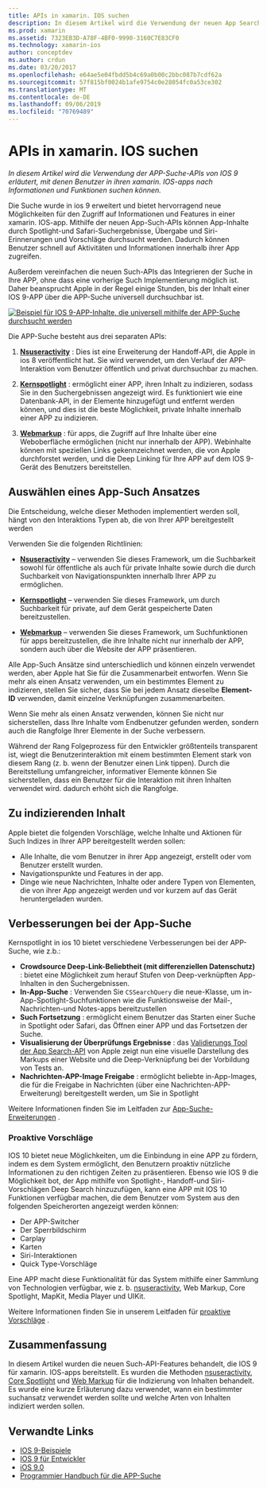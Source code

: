 ```yaml
---
title: APIs in xamarin. IOS suchen
description: In diesem Artikel wird die Verwendung der neuen App Search-APIs beschrieben, die von IOS 9 bereitgestellt werden, damit Benutzer in ihren xamarin. IOS-apps nach Informationen und Funktionen suchen können.
ms.prod: xamarin
ms.assetid: 7323EB3D-A78F-4BF0-9990-3160C7E83CF0
ms.technology: xamarin-ios
author: conceptdev
ms.author: crdun
ms.date: 03/20/2017
ms.openlocfilehash: e64ae5e04fbdd5b4c69a0b00c2bbc087b7cdf62a
ms.sourcegitcommit: 57f815bf0024b1afe9754c0e28054fc0a53ce302
ms.translationtype: MT
ms.contentlocale: de-DE
ms.lasthandoff: 09/06/2019
ms.locfileid: "70769489"
---
```

# <a name="search-apis-in-xamarinios"></a>APIs in xamarin. IOS suchen

_In diesem Artikel wird die Verwendung der APP-Suche-APIs von IOS 9 erläutert, mit denen Benutzer in ihren xamarin. IOS-apps nach Informationen und Funktionen suchen können._

Die Suche wurde in ios 9 erweitert und bietet hervorragend neue Möglichkeiten für den Zugriff auf Informationen und Features in einer xamarin. IOS-app. Mithilfe der neuen App-Such-APIs können App-Inhalte durch Spotlight-und Safari-Suchergebnisse, Übergabe und Siri-Erinnerungen und Vorschläge durchsucht werden. Dadurch können Benutzer schnell auf Aktivitäten und Informationen innerhalb ihrer App zugreifen.

Außerdem vereinfachen die neuen Such-APIs das Integrieren der Suche in Ihre APP, ohne dass eine vorherige Such Implementierung möglich ist. Daher beansprucht Apple in der Regel einige Stunden, bis der Inhalt einer IOS 9-APP über die APP-Suche universell durchsuchbar ist.

[![](images/intro01.png "Beispiel für IOS 9-APP-Inhalte, die universell mithilfe der APP-Suche durchsucht werden")](images/intro01.png#lightbox)

Die APP-Suche besteht aus drei separaten APIs:

1. [**Nsuseractivity**](nsuseractivity.md) : Dies ist eine Erweiterung der Handoff-API, die Apple in ios 8 veröffentlicht hat. Sie wird verwendet, um den Verlauf der APP-Interaktion vom Benutzer öffentlich und privat durchsuchbar zu machen.

2. [**Kernspotlight**](corespotlight.md) : ermöglicht einer APP, ihren Inhalt zu indizieren, sodass Sie in den Suchergebnissen angezeigt wird. Es funktioniert wie eine Datenbank-API, in der Elemente hinzugefügt und entfernt werden können, und dies ist die beste Möglichkeit, private Inhalte innerhalb einer APP zu indizieren.

3. [**Webmarkup**](web-markup.md) : für apps, die Zugriff auf Ihre Inhalte über eine Weboberfläche ermöglichen (nicht nur innerhalb der APP). Webinhalte können mit speziellen Links gekennzeichnet werden, die von Apple durchforstet werden, und die Deep Linking für Ihre APP auf dem IOS 9-Gerät des Benutzers bereitstellen.

## <a name="selecting-an-app-search-approach"></a>Auswählen eines App-Such Ansatzes

Die Entscheidung, welche dieser Methoden implementiert werden soll, hängt von den Interaktions Typen ab, die von Ihrer APP bereitgestellt werden

Verwenden Sie die folgenden Richtlinien:

- [**Nsuseractivity**](nsuseractivity.md) – verwenden Sie dieses Framework, um die Suchbarkeit sowohl für öffentliche als auch für private Inhalte sowie durch die durch Suchbarkeit von Navigationspunkten innerhalb Ihrer APP zu ermöglichen.

- [**Kernspotlight**](corespotlight.md) – verwenden Sie dieses Framework, um durch Suchbarkeit für private, auf dem Gerät gespeicherte Daten bereitzustellen.

- [**Webmarkup**](web-markup.md) – verwenden Sie dieses Framework, um Suchfunktionen für apps bereitzustellen, die ihre Inhalte nicht nur innerhalb der APP, sondern auch über die Website der APP präsentieren.

Alle App-Such Ansätze sind unterschiedlich und können einzeln verwendet werden, aber Apple hat Sie für die Zusammenarbeit entworfen. Wenn Sie mehr als einen Ansatz verwenden, um ein bestimmtes Element zu indizieren, stellen Sie sicher, dass Sie bei jedem Ansatz dieselbe **Element-ID** verwenden, damit einzelne Verknüpfungen zusammenarbeiten.

Wenn Sie mehr als einen Ansatz verwenden, können Sie nicht nur sicherstellen, dass Ihre Inhalte vom Endbenutzer gefunden werden, sondern auch die Rangfolge Ihrer Elemente in der Suche verbessern.

Während der Rang Folgeprozess für den Entwickler größtenteils transparent ist, wiegt die Benutzerinteraktion mit einem bestimmten Element stark von diesem Rang (z. b. wenn der Benutzer einen Link tippen).
Durch die Bereitstellung umfangreicher, informativer Elemente können Sie sicherstellen, dass ein Benutzer für die Interaktion mit ihren Inhalten verwendet wird. dadurch erhöht sich die Rangfolge.

## <a name="what-content-to-index"></a>Zu indizierenden Inhalt

Apple bietet die folgenden Vorschläge, welche Inhalte und Aktionen für Such Indizes in Ihrer APP bereitgestellt werden sollen:

- Alle Inhalte, die vom Benutzer in ihrer App angezeigt, erstellt oder vom Benutzer erstellt wurden.
- Navigationspunkte und Features in der app.
- Dinge wie neue Nachrichten, Inhalte oder andere Typen von Elementen, die von ihrer App angezeigt werden und vor kurzem auf das Gerät heruntergeladen wurden.

## <a name="app-search-enhancements"></a>Verbesserungen bei der App-Suche

Kernspotlight in ios 10 bietet verschiedene Verbesserungen bei der APP-Suche, wie z.b.:

- **Crowdsource Deep-Link-Beliebtheit (mit differenziellen Datenschutz)** : bietet eine Möglichkeit zum herauf Stufen von Deep-verknüpften App-Inhalten in den Suchergebnissen.
- **In-App-Suche** : Verwenden Sie `CSSearchQuery` die neue-Klasse, um in-App-Spotlight-Suchfunktionen wie die Funktionsweise der Mail-, Nachrichten-und Notes-apps bereitzustellen
- **Such Fortsetzung** : ermöglicht einem Benutzer das Starten einer Suche in Spotlight oder Safari, das Öffnen einer APP und das Fortsetzen der Suche.
- **Visualisierung der Überprüfungs Ergebnisse** : das [Validierungs Tool der App Search-API](https://search.developer.apple.com/appsearch-validation-tool) von Apple zeigt nun eine visuelle Darstellung des Markups einer Website und die Deep-Verknüpfung bei der Vorbildung von Tests an.
- **Nachrichten-APP-Image Freigabe** : ermöglicht beliebte in-App-Images, die für die Freigabe in Nachrichten (über eine Nachrichten-APP-Erweiterung) bereitgestellt werden, um Sie in Spotlight

Weitere Informationen finden Sie im Leitfaden zur [App-Suche-Erweiterungen](~/ios/platform/search/app-search-enhancements.md) .

### <a name="proactive-suggestions"></a>Proaktive Vorschläge

IOS 10 bietet neue Möglichkeiten, um die Einbindung in eine APP zu fördern, indem es dem System ermöglicht, den Benutzern proaktiv nützliche Informationen zu den richtigen Zeiten zu präsentieren. Ebenso wie IOS 9 die Möglichkeit bot, der App mithilfe von Spotlight-, Handoff-und Siri-Vorschlägen Deep Search hinzuzufügen, kann eine APP mit IOS 10 Funktionen verfügbar machen, die dem Benutzer vom System aus den folgenden Speicherorten angezeigt werden können:

- Der APP-Switcher
- Der Sperrbildschirm
- Carplay
- Karten
- Siri-Interaktionen
- Quick Type-Vorschläge 

Eine APP macht diese Funktionalität für das System mithilfe einer Sammlung von Technologien verfügbar, wie z. b. [nsuseractivity](xref:Foundation.NSUserActivity), Web Markup, Core Spotlight, MapKit, Media Player und UIKit.

Weitere Informationen finden Sie in unserem Leitfaden für [proaktive Vorschläge](~/ios/platform/search/proactive-suggestions.md) .

## <a name="summary"></a>Zusammenfassung

In diesem Artikel wurden die neuen Such-API-Features behandelt, die IOS 9 für xamarin. IOS-apps bereitstellt. Es wurden die Methoden [nsuseractivity](nsuseractivity.md), [Core Spotlight](corespotlight.md) und [Web Markup](web-markup.md) für die Indizierung von Inhalten behandelt. Es wurde eine kurze Erläuterung dazu verwendet, wann ein bestimmter suchansatz verwendet werden sollte und welche Arten von Inhalten indiziert werden sollen.

## <a name="related-links"></a>Verwandte Links

- [IOS 9-Beispiele](https://docs.microsoft.com/samples/browse/?products=xamarin&term=Xamarin.iOS+iOS9)
- [IOS 9 für Entwickler](https://developer.apple.com/ios/pre-release/)
- [iOS 9.0](https://developer.apple.com/library/prerelease/ios/releasenotes/General/WhatsNewIniOS/Articles/iOS9.html)
- [Programmier Handbuch für die APP-Suche](https://developer.apple.com/library/prerelease/ios/documentation/General/Conceptual/AppSearch/index.html#//apple_ref/doc/uid/TP40016308)
